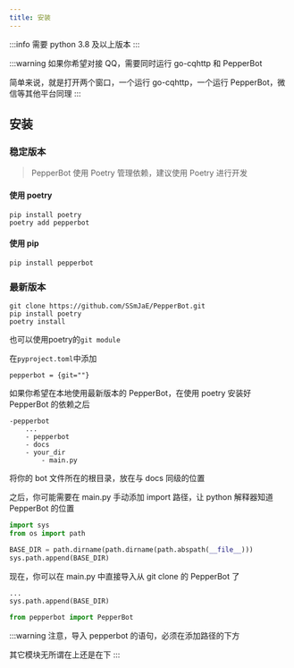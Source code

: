 ```yaml
---
title: 安装
---
```


:::info
需要 python 3.8 及以上版本
:::

:::warning
如果你希望对接 QQ，需要同时运行 go-cqhttp 和 PepperBot

简单来说，就是打开两个窗口，一个运行 go-cqhttp，一个运行 PepperBot，微信等其他平台同理
:::

## 安装

### 稳定版本

> PepperBot 使用 Poetry 管理依赖，建议使用 Poetry 进行开发

#### 使用 poetry

```
pip install poetry
poetry add pepperbot
```

#### 使用 pip

```
pip install pepperbot
```

### 最新版本

```
git clone https://github.com/SSmJaE/PepperBot.git
pip install poetry
poetry install
```

也可以使用poetry的`git module`

在`pyproject.toml`中添加

```
pepperbot = {git=""}

```

如果你希望在本地使用最新版本的 PepperBot，在使用 poetry 安装好 PepperBot 的依赖之后

```
-pepperbot
    ...
    - pepperbot
    - docs
    - your_dir
        - main.py
```

将你的 bot 文件所在的根目录，放在与 docs 同级的位置

之后，你可能需要在 main.py 手动添加 import 路径，让 python 解释器知道 PepperBot 的位置

```python title="your_dir/main.py"
import sys
from os import path

BASE_DIR = path.dirname(path.dirname(path.abspath(__file__)))
sys.path.append(BASE_DIR)
```

现在，你可以在 main.py 中直接导入从 git clone 的 PepperBot 了

```py  title="your_dir/main.py"
...
sys.path.append(BASE_DIR)

from pepperbot import PepperBot
```

:::warning
注意，导入 pepperbot 的语句，必须在添加路径的下方

其它模块无所谓在上还是在下
:::

